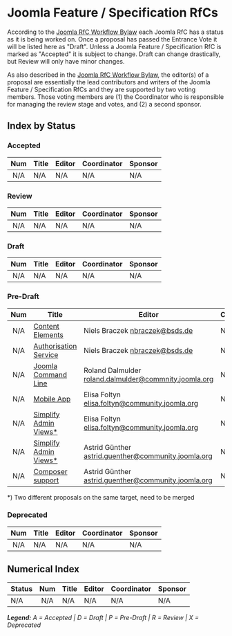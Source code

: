 # Joomla Feature / Specification RfCs

According to the [Joomla RfC Workflow Bylaw][workflow] each Joomla RfC has a
status as it is being worked on. Once a proposal has passed the Entrance Vote it
will be listed here as "Draft". Unless a Joomla Feature / Specification RfC is marked
as "Accepted" it is subject to change. Draft can change drastically, but Review will
only have minor changes.

As also described in the [Joomla RfC Workflow Bylaw][workflow], the editor(s) of a
proposal are essentially the lead contributors and writers of the Joomla Feature /
Specification RfCs and they are supported by two voting members. Those voting 
members are (1) the Coordinator who is responsible for managing the review stage and 
votes, and (2) a second sponsor.

## Index by Status

### Accepted

| Num | Title                          | Editor                  |  Coordinator            | Sponsor           |
|:---:|--------------------------------|-------------------------|-------------------------|-------------------|
| N/A | N/A                            | N/A                     | N/A                     | N/A               |

### Review

| Num | Title                          | Editor                  |  Coordinator            | Sponsor           |
|:---:|--------------------------------|-------------------------|-------------------------|-------------------|
| N/A | N/A                            | N/A                     | N/A                     | N/A               |

### Draft

| Num | Title                          | Editor                  |  Coordinator            | Sponsor           |
|:---:|--------------------------------|-------------------------|-------------------------|-------------------|
| N/A | N/A                            | N/A                     | N/A                     | N/A               |

### Pre-Draft

| Num | Title                          | Editor                           |  Coordinator            | Sponsor           |
|:---:|--------------------------------|----------------------------------|-------------------------|-------------------|
| N/A | [Content Elements][contentelements]  | Niels Braczek <nbraczek@bsds.de> | N/A | N/A |
| N/A | [Authorisation Service][authorisation]  | Niels Braczek <nbraczek@bsds.de> | N/A | N/A |
| N/A | [Joomla Command Line][joomla-cli]  | Roland Dalmulder <roland.dalmulder@commnity.joomla.org> | N/A | N/A |
| N/A | [Mobile App][mobile-app]  | Elisa Foltyn <elisa.foltyn@community.joomla.org> | N/A | N/A |
| N/A | [Simplify Admin Views*][simplify-admin]  | Elisa Foltyn <elisa.foltyn@community.joomla.org> | N/A | N/A |
| N/A | [Simplify Admin Views*][simplify-admin2]  | Astrid Günther <astrid.guenther@community.joomla.org> | N/A | N/A |
| N/A | [Composer support][composer]  | Astrid Günther <astrid.guenther@community.joomla.org> | N/A | N/A |

*) Two different proposals on the same target, need to be merged 

### Deprecated

| Num | Title                          | Editor                  |  Coordinator            | Sponsor           |
|:---:|--------------------------------|-------------------------|-------------------------|-------------------|
| N/A | N/A                            | N/A                     | N/A                     | N/A               |

## Numerical Index

| Status | Num | Title                          | Editor                  |  Coordinator            | Sponsor           |
|--------|:---:|--------------------------------|-------------------------|-------------------------|-------------------|
| N/A    | N/A | N/A                            | N/A                     | N/A                     | N/A               |

_**Legend:** A = Accepted | D = Draft | P = Pre-Draft | R = Review | X = Deprecated_

[workflow]: https://github.com/joomla-x/joomla-standards/blob/master/bylaws/workflow.md
[contentelements]: https://github.com/joomla-x/joomla-Specifications/tree/master/proposed
[authorisation]: https://github.com/joomla-x/joomla-standards/pull/2
[joomla-cli]: https://github.com/joomla-x/joomla-standards/pull/4
[mobile-app]: https://github.com/joomla-x/joomla-standards/pull/5
[simplify-admin]: https://github.com/joomla-x/joomla-standards/pull/6
[simplify-admin2]: https://github.com/joomla-x/joomla-standards/pull/7
[composer]: https://github.com/joomla-x/joomla-standards/pull/8
